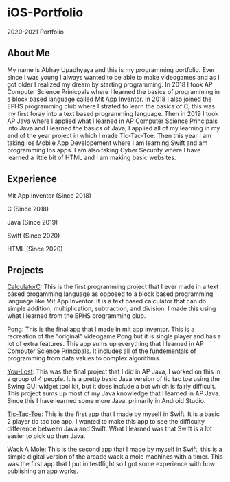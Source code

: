 # iOS-Portfolio
2020-2021 Portfolio

## About Me
My name is Abhay Upadhyaya and this is my programming portfolio. Ever since I was young I always wanted to be able to make videogames and as I got older I realized my dream by starting programming. In 2018 I took AP Computer Science Prinicpals where I learned the basics of programming in a block based language called Mit App Inventor. In 2018 I also joined the EPHS programming club where I strated to learn the basics of C, this was my first foray into a text based programming language. Then in 2019 I took AP Java where I applied what I learned in AP Computer Science Principals into Java and I learned the basics of Java, I applied all of my learning in my end of the year project in which I made Tic-Tac-Toe. Then this year I am taking Ios Mobile App Developement where I am learning Swift and am programming Ios apps. I am also taking Cyber Security where I have learned a little bit of HTML and I am making basic websites.

## Experience
Mit App Inventor (Since 2018)

C (Since 2018)

Java (Since 2019)

Swift (Since 2020)

HTML (Since 2020)

## Projects
[CalculatorC](https://github.com/Swaghay/CalculatorC): This is the first programming project that I ever made in a text based progamming language as opposed to a block based programming language like Mit App Inventor. It is a text based calculator that can do simple addition, multiplication, subtraction, and division. I made this using what I learned from the EPHS programming club.

[Pong](https://github.com/Swaghay/Pong): This is the final app that I made in mit app inventor. This is a recreation of the "original" videogame Pong but it is single player and has a lot of extra features. This app sums up everything that I learned in AP Computer Science Principals. It includes all of the fundementals of programming from data values to complex algorithms.

[You-Lost](https://github.com/EPHS-Java-2020/final-post-ap-project-2020-java-masterminds): This was the final project that I did in AP Java, I worked on this in a group of 4 people. It is a pretty basic Java version of tic tac toe using the Swing GUI widget tool kit, but it does include a bot which is fairly difficult. This project sums up most of my Java knowledge that I learned in AP Java. Since this I have learned some more Java, primarily in Android Studio. 

[Tic-Tac-Toe](https://github.com/Swaghay/Tic-Tac-Toe): This is the first app that I made by myself in Swift. It is a basic 2 player tic tac toe app. I wanted to make this app to see the difficulty difference between Java and Swift. What I learned was that Swift is a lot easier to pick up then Java.

[Wack A Mole](https://github.com/Swaghay/WackAMole): This is the second app that I made by myself in Swift, this is a simple digital version of the arcade wack a mole machines with a timer. This was the first app that I put in testflight so I got some experience with how publishing an app works.
